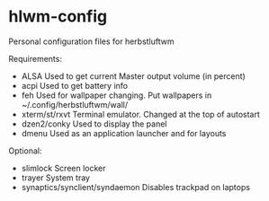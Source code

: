 hlwm-config
===========

Personal configuration files for herbstluftwm

Requirements: 
- ALSA
    Used to get current Master output volume (in percent)
- acpi
    Used to get battery info
- feh
    Used for wallpaper changing. Put wallpapers in ~/.config/herbstluftwm/wall/
- xterm/st/rxvt
    Terminal emulator. Changed at the top of autostart
- dzen2/conky
    Used to display the panel
- dmenu
    Used as an application launcher and for layouts

Optional:
- slimlock
    Screen locker
- trayer
    System tray
- synaptics/synclient/syndaemon
    Disables trackpad on laptops
